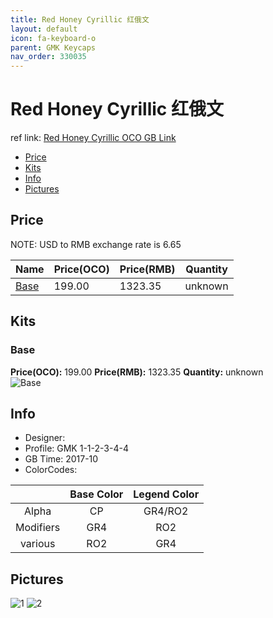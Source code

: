```yaml
---
title: Red Honey Cyrillic 红俄文
layout: default
icon: fa-keyboard-o
parent: GMK Keycaps
nav_order: 330035
---
```


# Red Honey Cyrillic 红俄文

ref link: [Red Honey Cyrillic OCO GB Link](https://www.originativeco.com/products/red-honey-cyrillic)

* [Price](#price)
* [Kits](#kits)
* [Info](#info)
* [Pictures](#pictures)


## Price  
NOTE: USD to RMB exchange rate is 6.65

| Name          | Price(OCO)    |  Price(RMB) | Quantity |
| ------------- | ------------ |  ---------- | -------- |
|[Base](#base)|199.00|1323.35|unknown|


## Kits
### Base
**Price(OCO):** 199.00    **Price(RMB):** 1323.35    **Quantity:** unknown  
<img src="{{ 'assets/images/gmk-keycaps/redhoneycyrillic/kits_pics/base.png' | relative_url }}" alt="Base" class="image featured">


## Info
* Designer: 
* Profile: GMK 1-1-2-3-4-4
* GB Time: 2017-10
* ColorCodes: 

| |Base Color     | Legend Color
| :-------------: | :-------------: | :------------:
|Alpha|CP|GR4/RO2
|Modifiers|GR4|RO2
|various|RO2|GR4


## Pictures
<img src="{{ 'assets/images/gmk-keycaps/redhoneycyrillic/rendering_pics/1.jpg' | relative_url }}" alt="1" class="image featured">
<img src="{{ 'assets/images/gmk-keycaps/redhoneycyrillic/rendering_pics/2.jpg' | relative_url }}" alt="2" class="image featured">
